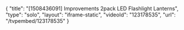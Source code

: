 {
    "title": "[1508436091] Improvements 2pack LED Flashlight Lanterns",
    "type": "solo",
    "layout": "iframe-static",
    "videoId": "123178535",
    "url": "\/tvpembed\/123178535"
}